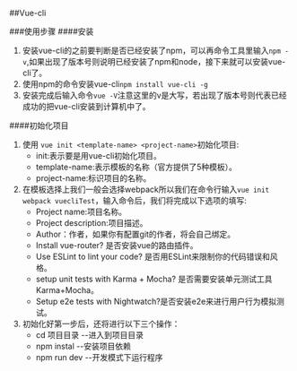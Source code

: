 ##Vue-cli

###使用步骤
####安装   
1. 安装vue-cli的之前要判断是否已经安装了npm，可以再命令工具里输入`npm -v`,如果出现了版本号则说明已经安装了npm和node，接下来就可以安装vue-cli了。
2. 使用npm的命令安装vue-cli`npm install vue-cli -g`
3. 安装完成后输入命令`vue -V`注意这里的v是大写，若出现了版本号则代表已经成功的把vue-cli安装到计算机中了。

####初始化项目
1. 使用 `vue init <template-name> <project-name>`初始化项目:   
	* init:表示要是用vue-cli初始化项目。
	* template-name:表示模板的名称（官方提供了5种模板）。
	* project-name:标识项目的名称。
2. 在模板选择上我们一般会选择webpack所以我们在命令行输入`vue init webpack vuecliTest`，输入命令后，我们将完成以下选项的填写:
	* Project name:项目名称。
	* Project description:项目描述。
	* Author：作者，如果你有配置git的作者，将会自己绑定。
	* Install  vue-router? 是否安装vue的路由插件。
	* Use ESLint to lint your code? 是否用ESLint来限制你的代码错误和风格。
	* setup unit tests with  Karma + Mocha? 是否需要安装单元测试工具Karma+Mocha。
	* Setup e2e tests with Nightwatch?是否安装e2e来进行用户行为模拟测试。
3. 初始化好第一步后，还将进行以下三个操作：
	* cd 项目目录 --进入到项目目录
	* npm instal --安装项目依赖
	* npm run dev --开发模式下运行程序 	